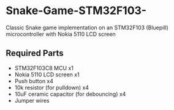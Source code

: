 # Snake-Game-STM32F103-
Classic Snake game implementation on an STM32F103 (Bluepill) microcontroller with Nokia 5110 LCD screen

## Required Parts
* STM32F103C8 MCU                           x1
* Nokia 5110 LCD screen                     x1
* Push button                               x4
* 10k resistor (for pulldown)               x4
* 10uF ceramic capacitor (for debouncing)   x4
* Jumper wires


